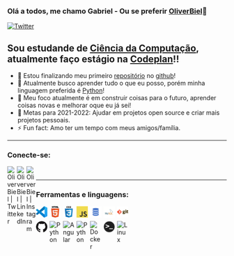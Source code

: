 ### Olá a todos, me chamo Gabriel - Ou se preferir [OliverBiel][github]👋 

[![Twitter](https://img.shields.io/twitter/follow/bielzz_oliveira?color=1DA1F2&logo=twitter&style=for-the-badge)](https://twitter.com/bielzz_oliveira)

## Sou estudande de [Ciência da Computação](https://www.uniceub.br/), atualmente faço estágio na [Codeplan](https://www.codeplan.df.gov.br/)!!

- 🎉 Estou finalizando meu primeiro [repositório](https://github.com/OliverBiel/codeplan) no [github][github]!
- 🌱 Atualmente busco aprender tudo o que eu posso, porém minha linguagem preferida é [Python](https://www.python.org/)! 
- 🔭 Meu foco atualmente é em construir coisas para o futuro, aprender coisas novas e melhorar oque eu já sei!
- 🥅 Metas para 2021-2022: Ajudar em projetos open source e criar mais projetos pessoais.
- ⚡ Fun fact: Amo ter um tempo com meus amigos/família.

---

### Conecte-se:

[<img align="left" alt="OliverBiel | Twitter" width="22px" src="https://cdn.jsdelivr.net/npm/simple-icons@v3/icons/twitter.svg" />][twitter]
[<img align="left" alt="OliverBiel | LinkedIn" width="22px" src="https://cdn.jsdelivr.net/npm/simple-icons@v3/icons/linkedin.svg" />][linkedin]
[<img align="left" alt="OliverBiel | Instagram" width="22px" src="https://cdn.jsdelivr.net/npm/simple-icons@v3/icons/instagram.svg" />][instagram]

<br />

---

### Ferramentas e linguagens:

<img align="left" alt="Visual Studio Code" width="26px" src="https://raw.githubusercontent.com/github/explore/80688e429a7d4ef2fca1e82350fe8e3517d3494d/topics/visual-studio-code/visual-studio-code.png" style="margin-right:5px"/>

<img align="left" alt="HTML5" width="26px" src="https://raw.githubusercontent.com/github/explore/80688e429a7d4ef2fca1e82350fe8e3517d3494d/topics/html/html.png" style="margin-right:5px"/>

<img align="left" alt="CSS3" width="26px" src="https://raw.githubusercontent.com/github/explore/80688e429a7d4ef2fca1e82350fe8e3517d3494d/topics/css/css.png" style="margin-right:5px"/>

<img align="left" alt="JavaScript" width="26px" src="https://raw.githubusercontent.com/github/explore/80688e429a7d4ef2fca1e82350fe8e3517d3494d/topics/javascript/javascript.png" style="margin-right:5px"/>

<img align="left" alt="SQL" width="26px" src="https://raw.githubusercontent.com/github/explore/80688e429a7d4ef2fca1e82350fe8e3517d3494d/topics/sql/sql.png" style="margin-right:5px"/>

<img align="left" alt="MySQL" width="26px" src="https://raw.githubusercontent.com/github/explore/80688e429a7d4ef2fca1e82350fe8e3517d3494d/topics/mysql/mysql.png" style="margin-right:5px"/>

<img align="left" alt="Git" width="26px" src="https://raw.githubusercontent.com/github/explore/80688e429a7d4ef2fca1e82350fe8e3517d3494d/topics/git/git.png" style="margin-right:5px"/>

<br />
<br />

<img align="left" alt="GitHub" width="26px" src="https://raw.githubusercontent.com/github/explore/78df643247d429f6cc873026c0622819ad797942/topics/github/github.png" style="margin-right:5px"/>

<img align="left" alt="Python" width="26px" src="https://user-images.githubusercontent.com/25268323/141690632-5a40e6a3-9b32-48bc-9b57-f9ed63d91456.png" style="margin-right:5px"/>

<img align="left" alt="Angular" width="26px" src="https://user-images.githubusercontent.com/25268323/141690539-1471294c-c2fa-4c65-89c2-5f9d86ad87f6.png" style="margin-right:5px"/>

<img align="left" alt="Python" width="26px" src="https://user-images.githubusercontent.com/25268323/141690694-01133763-4a1e-4af2-afa7-7400c2b1120c.png" style="margin-right:5px"/>

<img align="left" alt="Docker" width="26px" src="https://user-images.githubusercontent.com/25268323/141690778-e3a4b61b-e42a-48a7-8792-aede53a99b23.png" style="margin-right:5px"/>

<img align="left" alt="Terminal" width="26px" src="https://raw.githubusercontent.com/github/explore/80688e429a7d4ef2fca1e82350fe8e3517d3494d/topics/terminal/terminal.png" style="margin-right:5px"/>

<img align="left" alt="Linux" width="26px" src="https://user-images.githubusercontent.com/25268323/141690484-32e956a4-9be8-47d2-baee-bbbe4251e0f9.png" />

<br />

[twitter]: https://twitter.com/bielzz_oliveira
[instagram]: https://www.instagram.com/bielzz_oliver/
[linkedin]: https://www.linkedin.com/in/gabriel-oliveira-4bb406190/
[github]: https://github.com/OliverBiel